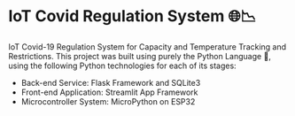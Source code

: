 # IoT Covid Regulation System 🌐📉

IoT Covid-19 Regulation System for Capacity and Temperature Tracking and Restrictions. This project was built using purely the Python Language 🐍, using the following Python technologies for each of its stages:

- Back-end Service: Flask Framework and SQLite3
- Front-end Application: Streamlit App Framework
- Microcontroller System: MicroPython on ESP32

